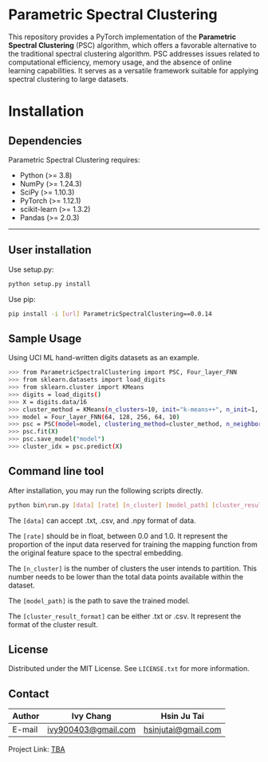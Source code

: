 <!-- Parametric Spectral Clustering -->
# Parametric Spectral Clustering

This repository provides a PyTorch implementation of the **Parametric Spectral Clustering** (PSC) algorithm, which offers a favorable alternative to the traditional spectral clustering algorithm. PSC addresses issues related to computational efficiency, memory usage, and the absence of online learning capabilities. It serves as a versatile framework suitable for applying spectral clustering to large datasets.

<!-- PREREQUISITES -->
# Installation
## Dependencies
Parametric Spectral Clustering requires:

* Python (>= 3.8)
* NumPy (>= 1.24.3)
* SciPy (>= 1.10.3)
* PyTorch (>= 1.12.1)
* scikit-learn (>= 1.3.2)
* Pandas (>= 2.0.3)

---

<!-- INSTALLATION -->
## User installation

Use setup.py:
```sh
python setup.py install
```

Use pip:
```sh
pip install -i [url] ParametricSpectralClustering==0.0.14
```

<!-- SAMPLE USAGE -->
## Sample Usage

Using UCI ML hand-written digits datasets as an example.

```sh
>>> from ParametricSpectralClustering import PSC, Four_layer_FNN
>>> from sklearn.datasets import load_digits
>>> from sklearn.cluster import KMeans
>>> digits = load_digits()
>>> X = digits.data/16
>>> cluster_method = KMeans(n_clusters=10, init="k-means++", n_init=1, max_iter=100, algorithm='elkan')
>>> model = Four_layer_FNN(64, 128, 256, 64, 10)
>>> psc = PSC(model=model, clustering_method=cluster_method, n_neighbor=10, sampling_ratio=0, batch_size_data=1797)
>>> psc.fit(X)
>>> psc.save_model("model")
>>> cluster_idx = psc.predict(X)
```

<!-- COMMEND LINE TOOL -->
## Command line tool
After installation, you may run the following scripts directly.

```sh
python bin\run.py [data] [rate] [n_cluster] [model_path] [cluster_result_format]
```

The ``[data]`` can accept .txt, .csv, and .npy format of data.

The ``[rate]`` should be in float, between 0.0 and 1.0. It represent the proportion of the input data reserved for training the mapping function from the original feature space to the spectral embedding.

The ``[n_cluster]`` is the number of clusters the user intends to partition. This number needs to be lower than the total data points available within the dataset.

The ``[model_path]`` is the path to save the trained model.

The ``[cluster_result_format]`` can be either .txt or .csv. It represent the format of the cluster result.

<!-- LICENSE -->
## License

Distributed under the MIT License. See `LICENSE.txt` for more information.

<!-- CONTACT -->
## Contact
|Author|Ivy Chang|Hsin Ju Tai|
|---|---|---|
|E-mail|ivy900403@gmail.com|hsinjutai@gmail.com|

Project Link: [TBA](https://github.com/your_username/repo_name)
